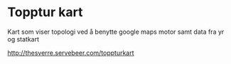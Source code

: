 # Topptur kart
 Kart som viser topologi ved å benytte google maps motor samt data fra yr og statkart 
 
 <a href="http://thesverre.servebeer.com/toppturkart">http://thesverre.servebeer.com/toppturkart</a>
